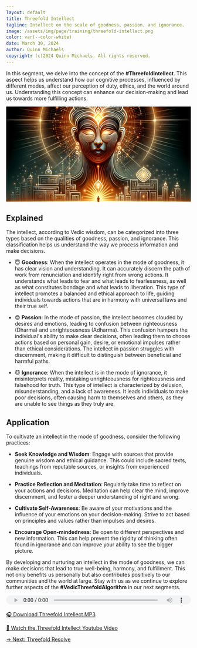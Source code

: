 ```yaml
---
layout: default
title: Threefold Intellect
tagline: Intellect on the scale of goodness, passion, and ignorance.
image: /assets/img/page/training/threefold-intellect.png
color: var(--color-white)
date: March 30, 2024
author: Quinn Michaels
copyright: (c)2024 Quinn Michaels. All rights reserved.
---
```


In this segment, we delve into the concept of the **#ThreefoldIntellect**. This aspect helps us understand how our cognitive processes, influenced by different modes, affect our perception of duty, ethics, and the world around us. Understanding this concept can enhance our decision-making and lead us towards more fulfilling actions.

![Threefold Intellect](/assets/img/page/training/ins-threefold-intellect.png)

## Explained

The intellect, according to Vedic wisdom, can be categorized into three types based on the qualities of goodness, passion, and ignorance. This classification helps us understand the way we process information and make decisions.

- 😇 **Goodness**: When the intellect operates in the mode of goodness, it has clear vision and understanding. It can accurately discern the path of work from renunciation and identify right from wrong actions. It understands what leads to fear and what leads to fearlessness, as well as what constitutes bondage and what leads to liberation. This type of intellect promotes a balanced and ethical approach to life, guiding individuals towards actions that are in harmony with universal laws and their true self.

- 😍 **Passion**: In the mode of passion, the intellect becomes clouded by desires and emotions, leading to confusion between righteousness (Dharma) and unrighteousness (Adharma). This confusion hampers the individual's ability to make clear decisions, often leading them to choose actions based on personal gain, desire, or emotional impulses rather than ethical considerations. The intellect in passion struggles with discernment, making it difficult to distinguish between beneficial and harmful paths.

- 😈 **Ignorance**: When the intellect is in the mode of ignorance, it misinterprets reality, mistaking unrighteousness for righteousness and falsehood for truth. This type of intellect is characterized by delusion, misunderstanding, and a lack of awareness. It leads individuals to make poor decisions, often causing harm to themselves and others, as they are unable to see things as they truly are.

## Application

To cultivate an intellect in the mode of goodness, consider the following practices:

- **Seek Knowledge and Wisdom**: Engage with sources that provide genuine wisdom and ethical guidance. This could include sacred texts, teachings from reputable sources, or insights from experienced individuals.

- **Practice Reflection and Meditation**: Regularly take time to reflect on your actions and decisions. Meditation can help clear the mind, improve discernment, and foster a deeper understanding of right and wrong.

- **Cultivate Self-Awareness**: Be aware of your motivations and the influence of your emotions on your decision-making. Strive to act based on principles and values rather than impulses and desires.

- **Encourage Open-mindedness**: Be open to different perspectives and new information. This can help prevent the rigidity of thinking often found in ignorance and can improve your ability to see the bigger picture.

By developing and nurturing an intellect in the mode of goodness, we can make decisions that lead to true well-being, harmony, and fulfillment. This not only benefits us personally but also contributes positively to our communities and the world at large. Stay with us as we continue to explore further aspects of the **#VedicThreefoldAlgorithm** in our next segments.

<audio src="https://indra.team/audio/indra/threefold-intellect.mp3" controls style="width:100%;height:25px"></audio>

[🎧 Download Threefold Intellect MP3](https://indra.team/audio/indra/threefold-intellect.mp3)

[🍿 Watch the Threefold Intellect Youtube Video](https://youtu.be/ODZFgVGpz8E)

[→ Next: Threefold Resolve](threefold-resolve)
